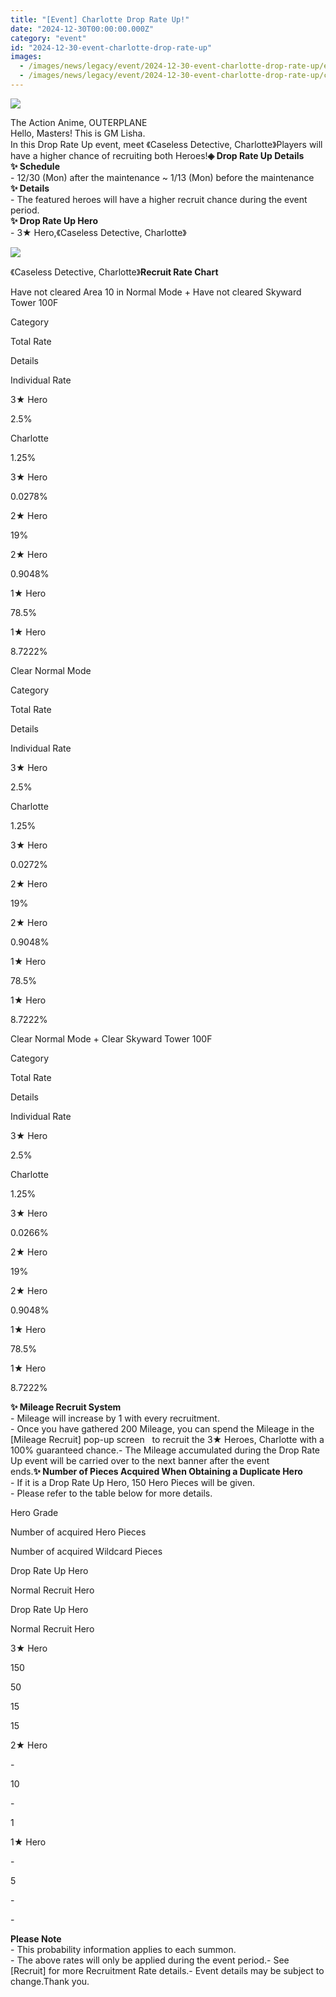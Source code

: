 ```yaml
---
title: "[Event] Charlotte Drop Rate Up!"
date: "2024-12-30T00:00:00.000Z"
category: "event"
id: "2024-12-30-event-charlotte-drop-rate-up"
images:
  - /images/news/legacy/event/2024-12-30-event-charlotte-drop-rate-up/e10142f4a3ed4affb904a1f11272d114.webp
  - /images/news/legacy/event/2024-12-30-event-charlotte-drop-rate-up/cf2dd7621d83479eba5ccf1cd0a7fe6b.webp
---
```


![](/images/news/legacy/event/2024-12-30-event-charlotte-drop-rate-up/e10142f4a3ed4affb904a1f11272d114.webp)  
  

The Action Anime, OUTERPLANE  
Hello, Masters! This is GM Lisha.  
In this Drop Rate Up event, meet 《Caseless Detective, Charlotte》Players will have a higher chance of recruiting both Heroes!**◈ Drop Rate Up Details**  
**✨ Schedule**  
\- 12/30 (Mon) after the maintenance ~ 1/13 (Mon) before the maintenance  
**✨ Details**  
\- The featured heroes will have a higher recruit chance during the event period.  
**✨ Drop Rate Up Hero**  
\- 3★ Hero,《Caseless Detective, Charlotte》

![](/images/news/legacy/event/2024-12-30-event-charlotte-drop-rate-up/cf2dd7621d83479eba5ccf1cd0a7fe6b.webp)  
  
《Caseless Detective, Charlotte》**Recruit Rate Chart**

Have not cleared Area 10 in Normal Mode + Have not cleared Skyward Tower 100F 

Category

Total Rate

Details

Individual Rate

3★ Hero

2.5%

Charlotte  

1.25%

3★ Hero

0.0278%  

2★ Hero

19%

2★ Hero

0.9048%  

1★ Hero

78.5%

1★ Hero

8.7222%  

Clear Normal Mode 

Category

Total Rate

Details

Individual Rate

3★ Hero

2.5%

Charlotte  

1.25%

3★ Hero

0.0272%  

2★ Hero

19%

2★ Hero

0.9048%  

1★ Hero

78.5%

1★ Hero

8.7222%  

  
Clear Normal Mode + Clear Skyward Tower 100F 

Category

Total Rate

Details

Individual Rate

3★ Hero

2.5%

Charlotte  

1.25%  

3★ Hero

0.0266%  

2★ Hero

19%

2★ Hero

0.9048%  

1★ Hero

78.5%

1★ Hero

8.7222%  

**✨ Mileage Recruit System**  
\- Mileage will increase by 1 with every recruitment.  
\- Once you have gathered 200 Mileage, you can spend the Mileage in the \[Mileage Recruit\] pop-up screen   to recruit the 3★ Heroes, Charlotte with a 100% guaranteed chance.- The Mileage accumulated during the Drop Rate Up event will be carried over to the next banner after the event ends.**✨ Number of Pieces Acquired When Obtaining a Duplicate Hero**  
\- If it is a Drop Rate Up Hero, 150 Hero Pieces will be given.  
\- Please refer to the table below for more details. 

Hero Grade

Number of acquired Hero Pieces

Number of acquired Wildcard Pieces

Drop Rate Up Hero

Normal Recruit Hero

Drop Rate Up Hero

Normal Recruit Hero

3★ Hero

150

50

15

15

2★ Hero

\-

10

\-

1

1★ Hero

\-

5

\-

\-

**Please Note**  
\- This probability information applies to each summon.  
\- The above rates will only be applied during the event period.- See \[Recruit\] for more Recruitment Rate details.- Event details may be subject to change.Thank you.
